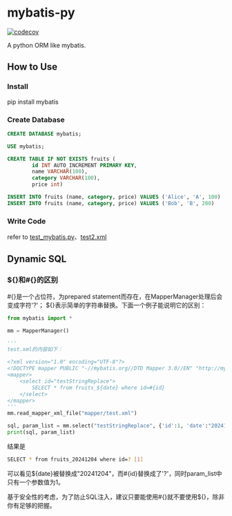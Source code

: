 # mybatis-py
[![codecov](https://codecov.io/gh/ralgond/mybatis-py/branch/main/graph/badge.svg)](https://codecov.io/gh/ralgond/mybatis-py)


A python ORM like mybatis.

## How to Use

### Install 
pip install mybatis

### Create Database
```sql
CREATE DATABASE mybatis;

USE mybatis;

CREATE TABLE IF NOT EXISTS fruits (
        id INT AUTO_INCREMENT PRIMARY KEY, 
        name VARCHAR(100),
        category VARCHAR(100),
        price int)

INSERT INTO fruits (name, category, price) VALUES ('Alice', 'A', 100)
INSERT INTO fruits (name, category, price) VALUES ('Bob', 'B', 200)
```

### Write Code

refer to [test_mybatis.py](https://github.com/ralgond/mybatis-py/blob/main/test/test_mybatis.py)、[test2.xml](https://github.com/ralgond/mybatis-py/blob/main/mapper/test.xml)

## Dynamic SQL
### ${}和#{}的区别
#{}是一个占位符，为prepared statement而存在，在MapperManager处理后会变成字符'?'；
${}表示简单的字符串替换。下面一个例子能说明它的区别：
```python
from mybatis import *

mm = MapperManager()

'''
test.xml的内容如下：

<?xml version="1.0" encoding="UTF-8"?>
<!DOCTYPE mapper PUBLIC "-//mybatis.org//DTD Mapper 3.0//EN" "http://mybatis.org/dtd/mybatis-3-mapper.dtd">
<mapper>
    <select id="testStringReplace">
        SELECT * from fruits_${date} where id=#{id}
    </select>
</mapper>
'''
mm.read_mapper_xml_file("mapper/test.xml")

sql, param_list = mm.select("testStringReplace", {'id':1, 'date':"20241204"})
print(sql, param_list)
```
结果是
```bash
SELECT * from fruits_20241204 where id=? [1]
```
可以看见${date}被替换成"20241204"，而#{id}替换成了'?'，同时param_list中只有一个参数值为1。

基于安全性的考虑，为了防止SQL注入，建议只要能使用#{}就不要使用${}，除非你有足够的把握。